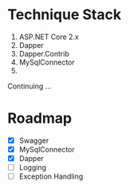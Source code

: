 # Technique Stack
1. ASP.NET Core 2.x
2. Dapper
3. Dapper.Contrib
4. MySqlConnector
5. 

Continuing ...

# Roadmap
- [x] Swagger
- [x] MySqlConnector
- [x] Dapper
- [ ] Logging
- [ ] Exception Handling
